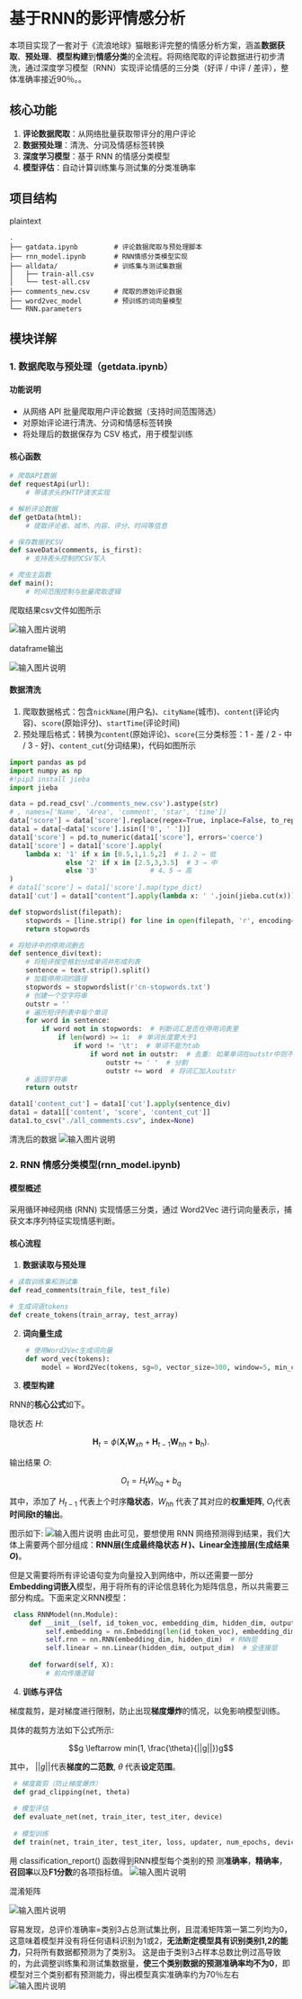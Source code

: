 # 基于RNN的影评情感分析

本项目实现了一套对于《流浪地球》猫眼影评完整的情感分析方案，涵盖**数据获取**、**预处理**、**模型构建**到**情感分类**的全流程。将网络爬取的评论数据进行初步清洗，通过深度学习模型（RNN）实现评论情感的三分类（好评 / 中评 / 差评），整体准确率接近90％。。

## 核心功能

1.  **评论数据爬取**：从网络批量获取带评分的用户评论
2.  **数据预处理**：清洗、分词及情感标签转换
3.  **深度学习模型**：基于 RNN 的情感分类模型
4.  **模型评估**：自动计算训练集与测试集的分类准确率

## 项目结构


plaintext

```plaintext
.
├── gatdata.ipynb         # 评论数据爬取与预处理脚本
├── rnn_model.ipynb       # RNN情感分类模型实现
├── alldata/              # 训练集与测试集数据
│   ├── train-all.csv
│   └── test-all.csv
├── comments_new.csv      # 爬取的原始评论数据
├── word2vec_model        # 预训练的词向量模型
└── RNN.parameters  
```


## 模块详解

### 1. 数据爬取与预处理（getdata.ipynb）

#### 功能说明

-   从网络 API 批量爬取用户评论数据（支持时间范围筛选）
-   对原始评论进行清洗、分词和情感标签转换
-   将处理后的数据保存为 CSV 格式，用于模型训练
#### 核心函数
```python
# 爬取API数据
def requestApi(url):
    # 带请求头的HTTP请求实现

# 解析评论数据
def getData(html):
    # 提取评论者、城市、内容、评分、时间等信息

# 保存数据到CSV
def saveData(comments, is_first):
    # 支持表头控制的CSV写入

# 爬虫主函数
def main():
    # 时间范围控制与批量爬取逻辑

```

爬取结果csv文件如图所示

![输入图片说明](/img/1.jpg)

dataframe输出

![输入图片说明](/img/2.jpg)
#### 数据清洗

1.  爬取数据格式：包含`nickName`(用户名)、`cityName`(城市)、`content`(评论内容)、`score`(原始评分)、`startTime`(评论时间)
2.  预处理后格式：转换为`content`(原始评论)、`score`(三分类标签：1 - 差 / 2 - 中 / 3 - 好)、`content_cut`(分词结果)，代码如图所示
```python
import pandas as pd
import numpy as np
#!pip3 install jieba
import jieba

data = pd.read_csv('./comments_new.csv').astype(str)
# , names=['Name', 'Area', 'comment', 'star', 'time'])
data['score'] = data['score'].replace(regex=True, inplace=False, to_replace=['nan'], value='')
data1 = data[~data['score'].isin(['0', ' '])]
data1['score'] = pd.to_numeric(data1['score'], errors='coerce')
data1['score'] = data1['score'].apply(
    lambda x: '1' if x in [0.5,1,1.5,2]  # 1、2 → 低
              else '2' if x in [2.5,3,3.5]  # 3 → 中
              else '3'             # 4、5 → 高
)
# data1['score'] = data1['score'].map(type_dict)
data1['cut'] = data1["content"].apply(lambda x: ' '.join(jieba.cut(x)))

def stopwordslist(filepath):
    stopwords = [line.strip() for line in open(filepath, 'r', encoding='utf-8').readlines()]
    return stopwords

# 将短评中的停用词删去
def sentence_div(text):
    # 将短评按空格划分成单词并形成列表
    sentence = text.strip().split()
    # 加载停用词的路径
    stopwords = stopwordslist(r'cn-stopwords.txt')
    # 创建一个空字符串
    outstr = ''
    # 遍历短评列表中每个单词
    for word in sentence:
        if word not in stopwords:  # 判断词汇是否在停用词表里
            if len(word) >= 1:  # 单词长度要大于1
                if word != '\t':  # 单词不能为tab
                    if word not in outstr:  # 去重: 如果单词在outstr中则不加入
                        outstr += ' '  # 分割
                        outstr += word  # 将词汇加入outstr
    # 返回字符串
    return outstr

data1['content_cut'] = data1['cut'].apply(sentence_div)
data1 = data1[['content', 'score', 'content_cut']]
data1.to_csv("./all_comments.csv", index=None)
```

清洗后的数据
![输入图片说明](/img/3.jpg)


### 2. RNN 情感分类模型(rnn_model.ipynb)

#### 模型概述

采用循环神经网络 (RNN) 实现情感三分类，通过 Word2Vec 进行词向量表示，捕获文本序列特征实现情感判断。

#### 核心流程

1.  **数据读取与预处理**

```python
# 读取训练集和测试集
def read_comments(train_file, test_file)

# 生成词语tokens
def create_tokens(train_array, test_array)
```
2.  **词向量生成**    
```python
    # 使用Word2Vec生成词向量
    def word_vec(tokens):
        model = Word2Vec(tokens, sg=0, vector_size=300, window=5, min_count=1, epochs=7, negative=10)
```
     
3.  **模型构建**

RNN的**核心公式**如下。

隐状态 $H$:

$$\mathbf{H}_t = \phi(\mathbf{X}_t \mathbf{W}_{xh} + \mathbf{H}_{t-1} \mathbf{W}_{hh}  + \mathbf{b}_h).$$

输出结果 $O$:

$$O_{t} = H_{t}W_{hq} + b_q$$

其中，添加了 ${H}_{t-1}$ 代表上个时序**隐状态**，${W}_{hh}$ 代表了其对应的**权重矩阵**, $O_{t}$代表**时间段t的输出**。

图示如下:
![输入图片说明](/img/4.jpg)
由此可见，要想使用 RNN 网络预测得到结果，我们大体上需要两个部分组成：**RNN层(生成最终隐状态 $H$ )、Linear全连接层(生成结果 $O$)**。

但是又需要将所有评论语句变为向量投入到网络中，所以还需要一部分**Embedding词嵌入**模型，用于将所有的评论信息转化为矩阵信息，所以共需要三部分构成。下面来定义RNN模型：

   ```python
    class RNNModel(nn.Module):
        def __init__(self, id_token_voc, embedding_dim, hidden_dim, output_dim, vectors):
            self.embedding = nn.Embedding(len(id_token_voc), embedding_dim)  # 词嵌入层
            self.rnn = nn.RNN(embedding_dim, hidden_dim)  # RNN层
            self.linear = nn.Linear(hidden_dim, output_dim)  # 全连接层
    
        def forward(self, X):
            # 前向传播逻辑
   ```
    
          
4.  **训练与评估**

梯度裁剪，是对梯度进行限制，防止出现**梯度爆炸**的情况，以免影响模型训练。

具体的裁剪方法如下公式所示:

$$g \leftarrow min(1, \frac{\theta}{||g||})g$$

其中， $||g||$代表**梯度的二范数**, $\theta$ 代表**设定范围**。
     
   ```python
    # 梯度裁剪（防止梯度爆炸）
    def grad_clipping(net, theta)
    
    # 模型评估
    def evaluate_net(net, train_iter, test_iter, device)
    
    # 模型训练
    def train(net, train_iter, test_iter, loss, updater, num_epochs, device)
   ```
用 classification_report() 函数得到RNN模型每个类别的预
测**准确率**，**精确率**，**召回率**以及**F1分数**的各项指标值。
![输入图片说明](/img/图片1.png)

混淆矩阵

![输入图片说明](/img/图片2.png)

容易发现，总评价准确率=类别3占总测试集比例，且混淆矩阵第一第二列均为0，这意味着模型并没有将任何语料识别为1或2，**无法断定模型具有识别类别1,2的能力**，只将所有数据都预测为了类别3。
这是由于类别3占样本总数比例过高导致的，为此调整训练集和测试集数据量，**使三个类别数据的预测准确率均不为0**，即模型对三个类别都有预测能力，得出模型真实准确率约为70％左右
![输入图片说明](/img/图片3.png)
    
    
    
      
    
      
    





